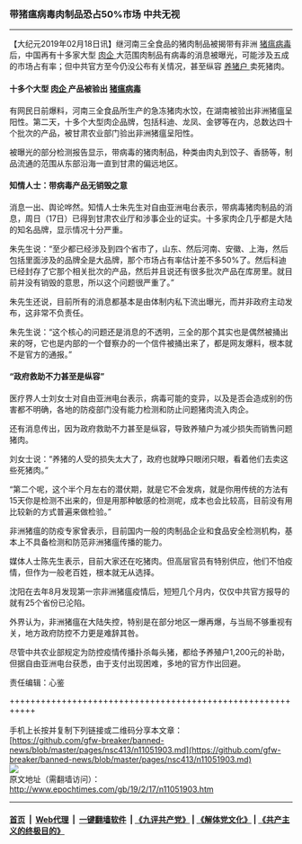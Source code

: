 ### 带猪瘟病毒肉制品恐占50%市场 中共无视
------------------------

<p>
 【大纪元2019年02月18日讯】继河南三全食品的猪肉制品被揭带有非洲
 <a href="http://www.epochtimes.com/gb/tag/%E7%8C%AA%E7%98%9F%E7%97%85%E6%AF%92.html">
  猪瘟病毒
 </a>
 后，中国再有十多家大型
 <a href="http://www.epochtimes.com/gb/tag/%E8%82%89%E4%BC%81.html">
  肉企
 </a>
 大范围肉制品有病毒的消息被曝光，可能涉及五成的市场占有率；但中共官方至今仍没公布有关情况，甚至纵容
 <a href="http://www.epochtimes.com/gb/tag/%E5%85%BB%E7%8C%AA%E6%88%B7.html">
  养猪户
 </a>
 卖死猪肉。
</p>
<h4>
 十多个大型
 <a href="http://www.epochtimes.com/gb/tag/%E8%82%89%E4%BC%81.html">
  肉企
 </a>
 产品被验出
 <a href="http://www.epochtimes.com/gb/tag/%E7%8C%AA%E7%98%9F%E7%97%85%E6%AF%92.html">
  猪瘟病毒
 </a>
</h4>
<p>
 有网民日前爆料，河南三全食品所生产的急冻猪肉水饺，在湖南被验出非洲猪瘟呈阳性。第二天，十多个大型肉企品牌，包括科迪、龙凤、金锣等在内，总数达四十个批次的产品，被甘肃农业部门验出非洲猪瘟呈阳性。
</p>
<p>
 被曝光的部分检测报告显示，带病毒的猪肉制品，种类由肉丸到饺子、香肠等，制品流通的范围从东部沿海一直到甘肃的偏远地区。
</p>
<h4>
 知情人士：带病毒产品无销毁之意
</h4>
<p>
 消息一出、舆论哗然。知情人士朱先生对自由亚洲电台表示，带病毒猪肉制品的消息，周日（17日）已得到甘肃农业厅和涉事企业的证实。十多家肉企几乎都是大陆的知名品牌，显示情况十分严重。
</p>
<p>
 朱先生说：“至少都已经涉及到四个省市了，山东、然后河南、安徽、上海，然后包括里面涉及的品牌全是大品牌，那个市场占有率估计差不多50%了。然后科迪已经封存了它那个相关批次的产品，然后并且说还有很多批次产品在库房里。就目前并没有销毁的意思，所以这个问题很严重了。”
</p>
<p>
 朱先生还说，目前所有的消息都基本是由体制内私下流出曝光，而并非政府主动发布，这非常不负责任。
</p>
<p>
 朱先生说：“这个核心的问题还是消息的不透明，三全的那个其实也是偶然被捅出来的呀，它也是内部的一个督察办的一个信件被捅出来了，都是网友爆料，根本就不是官方的通报。”
</p>
<h4>
 “政府救助不力甚至是纵容”
</h4>
<p>
 医疗界人士刘女士对自由亚洲电台表示，病毒可能的变异，以及是否会造成别的伤害都不明确，各地的防疫部门没有能力检测和防止问题猪肉流入肉企。
</p>
<p>
 还有消息传出，因为政府救助不力甚至是纵容，导致养殖户为减少损失而销售问题猪肉。
</p>
<p>
 刘女士说：“养猪的人受的损失太大了，政府也就睁只眼闭只眼，看着他们去卖这些死猪肉。”
</p>
<p>
 “第二个呢，这个半个月左右的潜伏期，就是它不会发病，就是你用传统的方法有15天你是检测不出来的，但是用那种敏感的检测呢，成本也会比较高，目前没有用比较新的方式普遍来做检验。”
</p>
<p>
 非洲猪瘟的防疫专家曾表示，目前国内一般的肉制品企业和食品安全检测机构，基本上不具备检测和防范非洲猪瘟传播的能力。
</p>
<p>
 媒体人士陈先生表示，目前大家还在吃猪肉。但高层官员有特别供应，他们不怕疫情，但作为一般老百姓，根本就无从选择。
</p>
<p>
 沈阳在去年8月发现第一宗非洲猪瘟疫情后，短短几个月内，仅仅中共官方报导的就有25个省份已沦陷。
</p>
<p>
 外界认为，非洲猪瘟在大陆失控，特别是在部分地区一爆再爆，与当局不够重视有关，地方政府防控不力更是难辞其咎。
</p>
<p>
 尽管中共农业部规定为防控疫情传播扑杀每头猪，都给予养殖户1,200元的补助，但据自由亚洲电台获悉，由于支付出现困难，多地的官方作出回避。
</p>
<p>
 责任编辑：心鉴
</p>

+++++++++++++++++++++++++++++++++++++++++++++++++++++++++++<br/><br/>
手机上长按并复制下列链接或二维码分享本文章：<br/>
[https://github.com/gfw-breaker/banned-news/blob/master/pages/nsc413/n11051903.md](https://github.com/gfw-breaker/banned-news/blob/master/pages/nsc413/n11051903.md)<br/>
[<img src='https://github.com/gfw-breaker/banned-news/blob/master/pages/nsc413/n11051903.md.png'/>](https://github.com/gfw-breaker/banned-news/blob/master/pages/nsc413/n11051903.md)<br/>
原文地址（需翻墙访问）：http://www.epochtimes.com/gb/19/2/17/n11051903.htm


------------------------
#### [首页](https://github.com/gfw-breaker/banned-news/blob/master/README.md) &nbsp;|&nbsp; [Web代理](https://github.com/labour-camp/helloworld) &nbsp;|&nbsp; [一键翻墙软件](https://github.com/gfw-breaker/nogfw/blob/master/README.md) &nbsp;| [《九评共产党》](https://github.com/gfw-breaker/9ping.md/blob/master/README.md#九评之一评共产党是什么) | [《解体党文化》](https://github.com/gfw-breaker/jtdwh.md/blob/master/README.md) | [《共产主义的终极目的》](https://github.com/gfw-breaker/gczydzjmd.md/blob/master/README.md)

